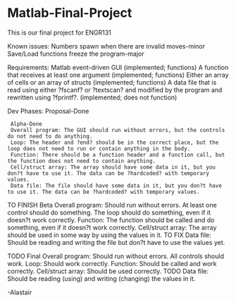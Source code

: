 Matlab-Final-Project
====================
This is our final project for ENGR131


Known issues:
Numbers spawn when there are invalid moves-minor
Save/Load functions freeze the program-major

Requirements:
Matlab event-driven GUI (implemented; functions)
A function that receives at least one argument (implemented; functions)
Either an array of cells or an array of structs (implemented; functions)
A data file that is read using either ?fscanf? or ?textscan? and modified by the program and rewritten using ?fprintf?. (implemented; does not function)

Dev Phases:
     Proposal-Done

     Alpha-Done
     Overall program: The GUI should run without errors, but the controls do not need to do anything.
     Loop: The header and ?end? should be in the correct place, but the loop does not need to run or contain anything in the body.
     Function: There should be a function header and a function call, but the function does not need to contain anything.
     Cell/struct array: The array should have some data in it, but you don?t have to use it. The data can be ?hardcoded? with temporary values.
     Data file: The file should have some data in it, but you don?t have to use it. The data can be ?hardcoded? with temporary values.

TO FINISH     Beta
     Overall program: Should run without errors. At least one control should do something.
     The loop should do something, even if it doesn?t work correctly.
     Function: The function should be called and do something, even if it doesn?t work correctly.
     Cell/struct array: The array should be used in some way by using the values in it.
TO FIX     Data file: Should be reading and writing the file but don?t have to use the values yet.

TODO     Final
     Overall program: Should run without errors. All controls should work.
     Loop: Should work correctly.
     Function: Should be called and work correctly.
     Cell/struct array: Should be used correctly.
TODO     Data file: Should be reading (using) and writing (changing) the values in it.

-Alastair